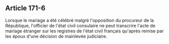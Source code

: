Article 171-6
----
Lorsque le mariage a été célébré malgré l'opposition du procureur de la
République, l'officier de l'état civil consulaire ne peut transcrire l'acte de
mariage étranger sur les registres de l'état civil français qu'après remise par
les époux d'une décision de mainlevée judiciaire.
